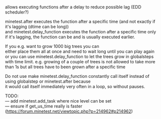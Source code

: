 allows executing functions after a delay to reduce possible lag (EDD scheduler?)

minetest.after executes the function after a specific time (and not exactly if it's lagging (dtime can be long))  
and minetest.delay_function executes the function after a specific time only if it's lagging, the function can be and is usually executed earlier.

If you e.g. want to grow 1000 big trees you can  
either place them all at once and need to wait long until you can play again  
or you can use minetest.delay_function to let the trees grow in globalsteps with time limit. e.g. growing of a couple of trees is not allowed to take more than 1s but all trees have to been grown after a specific time

Do not use make minetest.delay_function constantly call itself instead of using globalstep or minetest.after because  
it would call itself immediately very often in a loop, so without pauses.

TODO:  
— add minetest.add_task where nice level can be set  
— ensure if get_us_time really is faster (https://forum.minetest.net/viewtopic.php?p=214962#p214962)
